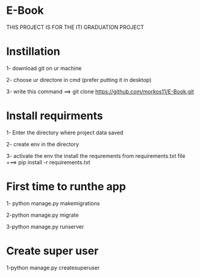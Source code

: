 # E-Book
THIS PROJECT IS FOR THE ITI GRADUATION PROJECT


# Instillation
1- download git on ur machine

2- choose ur directore in cmd (prefer putting it in desktop)

3- write this command ==> git clone https://github.com/morkos11/E-Book.git


# Install requirments
1- Enter the directory where project data saved 

2- create env in the directory

3- activate the env the install the requrements from requirements.txt file ===> pip install -r requirements.txt

# First time to runthe app
1- python manage.py makemigrations

2-python manage.py migrate

3-python manage.py runserver


# Create super user 
1-python manage.py createsuperuser


